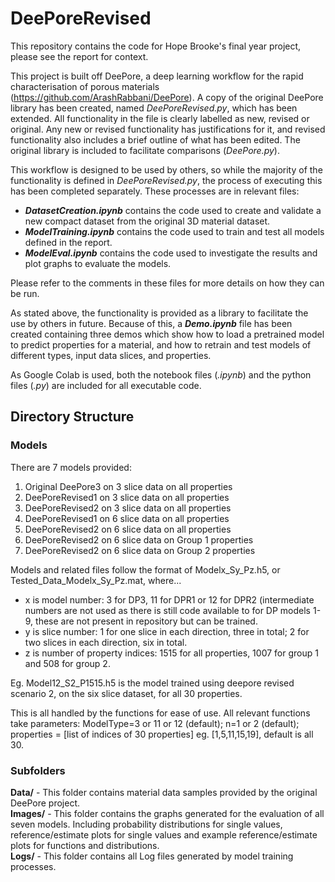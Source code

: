 # DeePoreRevised

This repository contains the code for Hope Brooke's final year project, please see the report for context.

This project is built off DeePore, a deep learning workflow for the rapid characterisation of porous materials (https://github.com/ArashRabbani/DeePore). A copy of the original DeePore library has been created, named _DeePoreRevised.py_, which has been extended. All functionality in the file is clearly labelled as new, revised or original. Any new or revised functionality has justifications for it, and revised functionality also includes a brief outline of what has been edited. The original library is included to facilitate comparisons (_DeePore.py_).  

This workflow is designed to be used by others, so while the majority of the functionality is defined in _DeePoreRevised.py_, the process of executing this has been completed separately. These processes are in relevant files:
- **_DatasetCreation.ipynb_** contains the code used to create and validate a new compact dataset from the original 3D material dataset.
- **_ModelTraining.ipynb_** contains the code used to train and test all models defined in the report.
- **_ModelEval.ipynb_** contains the code used to investigate the results and plot graphs to evaluate the models.



Please refer to the comments in these files for more details on how they can be run.

As stated above, the functionality is provided as a library to facilitate the use by others in future. Because of this, a **_Demo.ipynb_** file has been created containing three demos which show how to load a pretrained model to predict properties for a material, and how to retrain and test models of different types, input data slices, and properties.

As Google Colab is used, both the notebook files (_.ipynb_) and the python files (_.py_) are included for all executable code.


## Directory Structure  

### Models
There are 7 models provided:
1. Original DeePore3 on 3 slice data on all properties
2. DeePoreRevised1 on 3 slice data on all properties
3. DeePoreRevised2 on 3 slice data on all properties
4. DeePoreRevised1 on 6 slice data on all properties
5. DeePoreRevised2 on 6 slice data on all properties
6. DeePoreRevised2 on 6 slice data on Group 1 properties
7. DeePoreRevised2 on 6 slice data on Group 2 properties

Models and related files follow the format of Modelx_Sy_Pz.h5, or Tested_Data_Modelx_Sy_Pz.mat, where...
- x is model number: 3 for DP3, 11 for DPR1 or 12 for DPR2 (intermediate numbers are not used as there is still code available to for DP models 1-9, these are not present in repository but can be trained.
- y is slice number: 1 for one slice in each direction, three in total; 2 for two slices in each direction, six in total.
- z is number of property indices: 1515 for all properties, 1007 for group 1 and 508 for group 2.

Eg. Model12_S2_P1515.h5 is the model trained using deepore revised scenario 2, on the six slice dataset, for all 30 properties.

This is all handled by the functions for ease of use. All relevant functions take parameters: ModelType=3 or 11 or 12 (default); n=1 or 2 (default); properties = [list of indices of 30 properties] eg. [1,5,11,15,19], default is all 30.

### Subfolders
**Data/** - This folder contains material data samples provided by the original DeePore project.  
**Images/** - This folder contains the graphs generated for the evaluation of all seven models. Including probability distributions for single values, reference/estimate plots for single values and example reference/estimate plots for functions and distributions.  
**Logs/** - This folder contains all Log files generated by model training processes.

